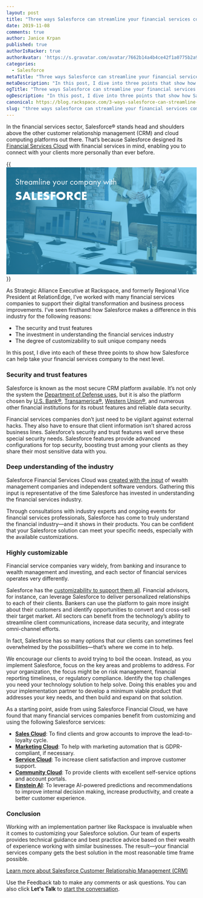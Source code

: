 ```yaml
---
layout: post
title: "Three ways Salesforce can streamline your financial services company"
date: 2019-11-08
comments: true
author: Janice Krpan
published: true
authorIsRacker: true
authorAvatar: 'https://s.gravatar.com/avatar/7662b14a4b4ce42f1a0775b2a93634c4'
categories:
  - Salesforce
metaTitle: "Three ways Salesforce can streamline your financial services company"
metaDescription: "In this post, I dive into three points that show how Salesforce can help take your financial services company to the next level."
ogTitle: "Three ways Salesforce can streamline your financial services company"
ogDescription: "In this post, I dive into three points that show how Salesforce can help take your financial services company to the next level."
canonical: https://blog.rackspace.com/3-ways-salesforce-can-streamline-your-financial-services-company/
slug: "three ways salesforce can streamline your financial services company" 
---
```


In the financial services sector, Salesforce&reg; stands head and shoulders
above the other customer relationship management (CRM) and cloud computing
platforms out there. That’s because Salesforce designed its
[Financial Services Cloud](https://www.salesforce.com/solutions/industries/financial-services/financial-services-cloud/)
with financial services in mind, enabling you to connect with your clients
more personally than ever before.

<!--more-->

{{<img src="streamline-salesforce.png" title="" alt="">}}

As Strategic Alliance Executive at Rackspace, and formerly Regional Vice
President at RelationEdge, I’ve worked with many financial services companies
to support their digital transformation and business process improvements. I’ve
seen firsthand how Salesforce makes a difference in this industry for the
following reasons:

- The security and trust features
- The investment in understanding the financial services industry
- The degree of customizability to suit unique company needs

In this post, I dive into each of these three points to show how Salesforce can
help take your financial services company to the next level.

### Security and trust features

Salesforce is known as the most secure CRM platform available. It’s not only the
system the [Department of Defense uses](https://www.salesforce.com/solutions/industries/government/resources/cloud-computing-dod-approved-software-list/),
but it is also the platform chosen by [U.S. Bank&reg;](https://www.salesforce.com/customer-success-stories/us-bank/),
[Transamerica&reg;](https://www.salesforce.com/company/news-press/press-releases/2017/03/170328/),
[Western Union&reg;](https://www.salesforce.com/customer-success-stories/western-union/),
and numerous other financial institutions for its robust features and reliable
data security.

Financial services companies don’t just need to be vigilant against external
hacks. They also have to ensure that client information isn’t shared across
business lines. Salesforce’s security and trust features well serve these
special security needs. Salesforce features provide advanced configurations
for top security, boosting trust among your clients as they share their most
sensitive data with you.

### Deep understanding of the industry

Salesforce Financial Services Cloud was
[created with the input](https://www.salesforce.com/blog/2015/08/salesforce-financial-services-cloud.html)
of wealth management companies and independent software vendors. Gathering
this input is representative of the time Salesforce has invested in understanding the financial
services industry.

Through consultations with industry experts and ongoing events for financial
services professionals, Salesforce has come to truly understand the financial
industry&mdash;and it shows in their products. You can be confident that your
Salesforce solution can meet your specific needs, especially with the
available customizations.

### Highly customizable

Financial service companies vary widely, from banking and insurance to wealth
management and investing, and each sector of financial services operates very
differently.

Salesforce has the
[customizability to support them all](https://www.salesforce.com/solutions/industries/financial-services/overview/).
Financial advisors, for instance, can leverage Salesforce to deliver
personalized relationships to each of their clients. Bankers can use the
platform to gain more insight about their customers and identify opportunities
to convert and cross-sell their target market. All sectors can benefit from the
technology’s ability to streamline client communications, increase data security,
and integrate omni-channel efforts.

In fact, Salesforce has so many options that our clients can sometimes feel
overwhelmed by the possibilities&mdash;that’s where we come in to help.

We encourage our clients to avoid trying to boil the ocean. Instead, as you
implement Salesforce, focus on the key areas and problems to
address. For your organization, the focus might be on risk management, financial
reporting timeliness, or regulatory compliance. Identify the top challenges you
need your technology solution to help solve. Doing this enables you and your
implementation partner to develop a minimum viable product that addresses your
key needs, and then build and expand on that solution.

As a starting point, aside from using Salesforce Financial Cloud, we have found
that many financial services companies benefit from customizing and using the
following Salesforce services:

- **[Sales Cloud](https://www.salesforce.com/products/sales-cloud/overview/)**: To find clients and grow accounts to improve the lead-to-loyalty cycle.
- **[Marketing Cloud](https://www.salesforce.com/products/marketing-cloud/overview/)**: To help with marketing automation that is GDPR-compliant, if necessary.
- **[Service Cloud](https://www.salesforce.com/products/service-cloud/overview/)**: To increase client satisfaction and improve customer support.
- **[Community Cloud](https://www.salesforce.com/products/community-cloud/overview/)**: To provide clients with excellent self-service options and account portals.
- **[Einstein AI](https://www.salesforce.com/products/sales-cloud/features/sales-cloud-einstein/)**: To leverage AI-powered predictions and recommendations to improve internal decision making, increase productivity, and create a better customer experience.

### Conclusion

Working with an implementation partner like Rackspace is invaluable when it
comes to customizing your Salesforce solution. Our team of experts provides
technical guidance and best practice advice based on their wealth of experience
working with similar businesses. The result&mdash;your financial services company
gets the best solution in the most reasonable time frame possible.

<a class="cta purple" id="cta" href="https://www.rackspace.com/salesforce">Learn more about Salesforce Customer Relationship Management (CRM)</a>

Use the Feedback tab to make any comments or ask questions. You can also click
**Let's Talk** to [start the conversation](https://www.rackspace.com/).
